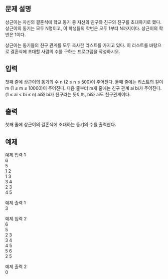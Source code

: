 ## 문제 설명
상근이는 자신의 결혼식에 학교 동기 중 자신의 친구와 친구의 친구를 초대하기로 했다. 상근이의 동기는 모두 N명이고, 이 학생들의 학번은 모두 1부터 N까지이다. 상근이의 학번은 1이다.

상근이는 동기들의 친구 관계를 모두 조사한 리스트를 가지고 있다. 이 리스트를 바탕으로 결혼식에 초대할 사람의 수를 구하는 프로그램을 작성하시오.

## 입력
첫째 줄에 상근이의 동기의 수 n (2 ≤ n ≤ 500)이 주어진다. 둘째 줄에는 리스트의 길이 m (1 ≤ m ≤ 10000)이 주어진다. 다음 줄부터 m개 줄에는 친구 관계 ai bi가 주어진다. (1 ≤ ai < bi ≤ n) ai와 bi가 친구라는 뜻이며, bi와 ai도 친구관계이다. 

## 출력
첫째 줄에 상근이의 결혼식에 초대하는 동기의 수를 출력한다.

## 예제

예제 입력 1 <br>
6 <br>
5 <br>
1 2 <br>
1 3 <br>
3 4 <br>
2 3 <br>
4 5

예제 출력 1 <br>
3

예제 입력 2 <br>
6<br>
5<br>
2 3<br>
3 4<br>
4 5<br>
5 6<br>
2 5

예제 출력 2 <br>
0